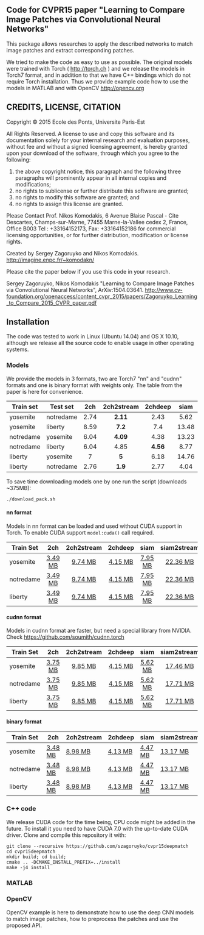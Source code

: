 Code for CVPR15 paper "Learning to Compare Image Patches via Convolutional Neural Networks"
-----
This package allows researches to apply the described networks to match image patches and extract corresponding patches.

We tried to make the code as easy to use as possible. The original models were trained with Torch ( http://torch.ch ) and we release the models in Torch7 format, and in addition to that we have C++ bindings which do not require Torch installation. Thus we provide example code how to use the models in MATLAB and with OpenCV http://opencv.org

CREDITS, LICENSE, CITATION
-----

Copyright © 2015 Ecole des Ponts, Universite Paris-Est

All Rights Reserved. A license to use and copy this software and its documentation solely for your internal 
research and evaluation  purposes, without fee and without a signed licensing agreement, is hereby granted 
upon your download of the software, through which you agree to the following: 
1)  the above copyright notice, this paragraph and the following three paragraphs will prominently appear 
in all internal copies and modifications; 
2)  no rights to sublicense or further distribute this software are granted; 
3) no rights to modify this software are granted; and 
4) no rights to assign this license are granted.   

Please Contact Prof. Nikos Komodakis,
6 Avenue Blaise Pascal - Cite Descartes, Champs-sur-Marne, 77455 Marne-la-Vallee cedex 2, France, Office B003
Tel : +33164152173, Fax: +33164152186
for commercial licensing opportunities, or for further distribution, modification or license rights.

Created by Sergey Zagoruyko and Nikos Komodakis. http://imagine.enpc.fr/~komodakn/

Please cite the paper below if you use this code in your research.

Sergey Zagoruyko, Nikos Komodakis
"Learning to Compare Image Patches via Convolutional Neural Networks",
ArXiv:1504.03641. http://www.cv-foundation.org/openaccess/content_cvpr_2015/papers/Zagoruyko_Learning_to_Compare_2015_CVPR_paper.pdf

Installation
-----
The code was tested to work in Linux (Ubuntu 14.04) and OS X 10.10, although we release all the source code to enable usage in other operating systems.

### Models

We provide the models in 3 formats, two are Torch7 "nn" and "cudnn" formats and one is binary format with weights only. The table from the paper is here for convenience.

| Train set | Test set | 2ch | 2ch2stream | 2chdeep | siam | siam2stream |
| --- |  --- | :---: |  :---: |  :---: |  :---: |  :---: |
| yosemite | notredame | 2.74 | **2.11** | 2.43 | 5.62 | 5.23 |
| yosemite | liberty | 8.59 | **7.2** | 7.4 | 13.48 | 11.34 |
| notredame | yosemite | 6.04 | **4.09** | 4.38 | 13.23 | 10.44 |
| notredame | liberty | 6.04 | 4.85 | **4.56** | 8.77 | 6.45 |
| liberty | yosemite | 7 | **5** | 6.18 | 14.76 | 9.39 |
| liberty | notredame | 2.76 | **1.9** | 2.77 | 4.04 | 2.82 |

To save time downloading models one by one run the script (downloads ~375MB):

```
./download_pack.sh
```

#### nn format

Models in nn format can be loaded and used without CUDA support in Torch. To enable CUDA support ```model:cuda()``` call required.

| Train Set | 2ch | 2ch2stream | 2chdeep | siam | siam2stream |
| --- |  :---: |  :---: |  :---: |  :---: |  :---: |
| yosemite | [3.49 MB](https://dl.dropboxusercontent.com/u/44617616/networks/2ch/2ch_yosemite_nn.t7) | [9.74 MB](https://dl.dropboxusercontent.com/u/44617616/networks/2ch2stream/2ch2stream_yosemite_nn.t7) | [4.15 MB](https://dl.dropboxusercontent.com/u/44617616/networks/2chdeep/2chdeep_yosemite_nn.t7) | [7.95 MB](https://dl.dropboxusercontent.com/u/44617616/networks/siam/siam_yosemite_nn.t7) | [22.36 MB](https://dl.dropboxusercontent.com/u/44617616/networks/siam2stream/siam2stream_yosemite_nn.t7) |
| notredame | [3.49 MB](https://dl.dropboxusercontent.com/u/44617616/networks/2ch/2ch_notredame_nn.t7) | [9.74 MB](https://dl.dropboxusercontent.com/u/44617616/networks/2ch2stream/2ch2stream_notredame_nn.t7) | [4.15 MB](https://dl.dropboxusercontent.com/u/44617616/networks/2chdeep/2chdeep_notredame_nn.t7) | [7.95 MB](https://dl.dropboxusercontent.com/u/44617616/networks/siam/siam_notredame_nn.t7) | [22.36 MB](https://dl.dropboxusercontent.com/u/44617616/networks/siam2stream/siam2stream_notredame_nn.t7) |
| liberty | [3.49 MB](https://dl.dropboxusercontent.com/u/44617616/networks/2ch/2ch_liberty_nn.t7) | [9.74 MB](https://dl.dropboxusercontent.com/u/44617616/networks/2ch2stream/2ch2stream_liberty_nn.t7) | [4.15 MB](https://dl.dropboxusercontent.com/u/44617616/networks/2chdeep/2chdeep_liberty_nn.t7) | [7.95 MB](https://dl.dropboxusercontent.com/u/44617616/networks/siam/siam_liberty_nn.t7) | [22.36 MB](https://dl.dropboxusercontent.com/u/44617616/networks/siam2stream/siam2stream_liberty_nn.t7) |

#### cudnn format

Models in cudnn format are faster, but need a special library from NVIDIA. Check https://github.com/soumith/cudnn.torch 

| Train Set | 2ch | 2ch2stream | 2chdeep | siam | siam2stream |
| --- |  :---: |  :---: |  :---: |  :---: |  :---: |
| yosemite | [3.75 MB](https://dl.dropboxusercontent.com/u/44617616/networks/2ch/2ch_yosemite_cudnn.t7) | [9.85 MB](https://dl.dropboxusercontent.com/u/44617616/networks/2ch2stream/2ch2stream_yosemite_cudnn.t7) | [4.15 MB](https://dl.dropboxusercontent.com/u/44617616/networks/2chdeep/2chdeep_yosemite_cudnn.t7) | [5.62 MB](https://dl.dropboxusercontent.com/u/44617616/networks/siam/siam_yosemite_cudnn.t7) | [17.46 MB](https://dl.dropboxusercontent.com/u/44617616/networks/siam2stream/siam2stream_yosemite_cudnn.t7) |
| notredame | [3.75 MB](https://dl.dropboxusercontent.com/u/44617616/networks/2ch/2ch_notredame_cudnn.t7) | [9.85 MB](https://dl.dropboxusercontent.com/u/44617616/networks/2ch2stream/2ch2stream_notredame_cudnn.t7) | [4.15 MB](https://dl.dropboxusercontent.com/u/44617616/networks/2chdeep/2chdeep_notredame_cudnn.t7) | [5.62 MB](https://dl.dropboxusercontent.com/u/44617616/networks/siam/siam_notredame_cudnn.t7) | [17.71 MB](https://dl.dropboxusercontent.com/u/44617616/networks/siam2stream/siam2stream_notredame_cudnn.t7) |
| liberty | [3.75 MB](https://dl.dropboxusercontent.com/u/44617616/networks/2ch/2ch_liberty_cudnn.t7) | [9.85 MB](https://dl.dropboxusercontent.com/u/44617616/networks/2ch2stream/2ch2stream_liberty_cudnn.t7) | [4.15 MB](https://dl.dropboxusercontent.com/u/44617616/networks/2chdeep/2chdeep_liberty_cudnn.t7) | [5.62 MB](https://dl.dropboxusercontent.com/u/44617616/networks/siam/siam_liberty_cudnn.t7) | [17.71 MB](https://dl.dropboxusercontent.com/u/44617616/networks/siam2stream/siam2stream_liberty_cudnn.t7) |

#### binary format

| Train Set | 2ch | 2ch2stream | 2chdeep | siam | siam2stream |
| --- |  --- |  --- |  --- |  --- |  --- |
| yosemite | [3.48 MB](https://dl.dropboxusercontent.com/u/44617616/networks/2ch/2ch_yosemite.bin) | [8.98 MB](https://dl.dropboxusercontent.com/u/44617616/networks/2ch2stream/2ch2stream_yosemite.bin) | [4.13 MB](https://dl.dropboxusercontent.com/u/44617616/networks/2chdeep/2chdeep_yosemite.bin) | [4.47 MB](https://dl.dropboxusercontent.com/u/44617616/networks/siam/siam_yosemite.bin) | [13.17 MB](https://dl.dropboxusercontent.com/u/44617616/networks/siam2stream/siam2stream_yosemite.bin) |
| notredame | [3.48 MB](https://dl.dropboxusercontent.com/u/44617616/networks/2ch/2ch_notredame.bin) | [8.98 MB](https://dl.dropboxusercontent.com/u/44617616/networks/2ch2stream/2ch2stream_notredame.bin) | [4.13 MB](https://dl.dropboxusercontent.com/u/44617616/networks/2chdeep/2chdeep_notredame.bin) | [4.47 MB](https://dl.dropboxusercontent.com/u/44617616/networks/siam/siam_notredame.bin) | [13.17 MB](https://dl.dropboxusercontent.com/u/44617616/networks/siam2stream/siam2stream_notredame.bin) |
| liberty | [3.48 MB](https://dl.dropboxusercontent.com/u/44617616/networks/2ch/2ch_liberty.bin) | [8.98 MB](https://dl.dropboxusercontent.com/u/44617616/networks/2ch2stream/2ch2stream_liberty.bin) | [4.13 MB](https://dl.dropboxusercontent.com/u/44617616/networks/2chdeep/2chdeep_liberty.bin) | [4.47 MB](https://dl.dropboxusercontent.com/u/44617616/networks/siam/siam_liberty.bin) | [13.17 MB](https://dl.dropboxusercontent.com/u/44617616/networks/siam2stream/siam2stream_liberty.bin) |

### C++ code

We release CUDA code for the time being, CPU code might be added in the future. To install it you need to have CUDA 7.0 with the up-to-date CUDA driver.
Clone and compile this repository it with:

```
git clone --recursive https://github.com/szagoruyko/cvpr15deepmatch
cd cvpr15deepmatch
mkdir build; cd build;
cmake .. -DCMAKE_INSTALL_PREFIX=../install
make -j4 install
```

### MATLAB

### OpenCV

OpenCV example is here to demonstrate how to use the deep CNN models to match image patches, how to preprocess the patches and use the proposed API.

